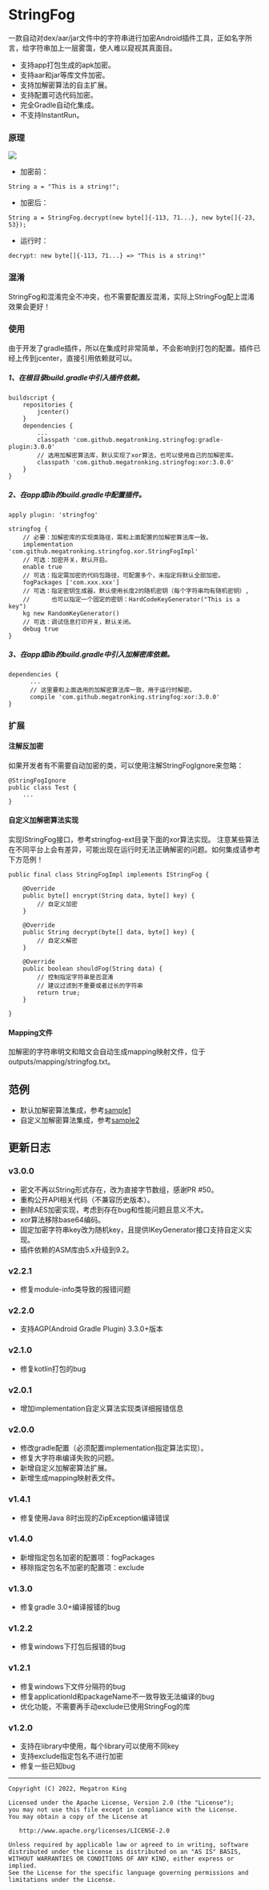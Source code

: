 
# StringFog
一款自动对dex/aar/jar文件中的字符串进行加密Android插件工具，正如名字所言，给字符串加上一层雾霭，使人难以窥视其真面目。

- 支持app打包生成的apk加密。
- 支持aar和jar等库文件加密。
- 支持加解密算法的自主扩展。
- 支持配置可选代码加密。
- 完全Gradle自动化集成。
- 不支持InstantRun。

### 原理

![](https://github.com/MegatronKing/StringFog/blob/master/assets/flow.png)<br>

- 加密前：
```
String a = "This is a string!";
```

- 加密后：
```
String a = StringFog.decrypt(new byte[]{-113, 71...}, new byte[]{-23, 53});

```

- 运行时：
```
decrypt: new byte[]{-113, 71...} => "This is a string!"
```

### 混淆
StringFog和混淆完全不冲突，也不需要配置反混淆，实际上StringFog配上混淆效果会更好！

### 使用
由于开发了gradle插件，所以在集成时非常简单，不会影响到打包的配置。插件已经上传到jcenter，直接引用依赖就可以。

##### 1、在根目录build.gradle中引入插件依赖。
```
buildscript {
    repositories {
        jcenter()
    }
    dependencies {
        ...
        classpath 'com.github.megatronking.stringfog:gradle-plugin:3.0.0'
        // 选用加解密算法库，默认实现了xor算法，也可以使用自己的加解密库。
        classpath 'com.github.megatronking.stringfog:xor:3.0.0'
    }
}
```

##### 2、在app或lib的build.gradle中配置插件。
```
apply plugin: 'stringfog'

stringfog {
    // 必要：加解密库的实现类路径，需和上面配置的加解密算法库一致。
    implementation 'com.github.megatronking.stringfog.xor.StringFogImpl'
    // 可选：加密开关，默认开启。
    enable true
    // 可选：指定需加密的代码包路径，可配置多个，未指定将默认全部加密。
    fogPackages ['com.xxx.xxx']
    // 可选：指定密钥生成器，默认使用长度2的随机密钥（每个字符串均有随机密钥）,
    //      也可以指定一个固定的密钥：HardCodeKeyGenerator("This is a key")
    kg new RandomKeyGenerator()
    // 可选：调试信息打印开关，默认关闭。
    debug true
}
```

##### 3、在app或lib的build.gradle中引入加解密库依赖。
```
dependencies {
      ...
      // 这里要和上面选用的加解密算法库一致，用于运行时解密。
      compile 'com.github.megatronking.stringfog:xor:3.0.0'
}
```

### 扩展

#### 注解反加密
如果开发者有不需要自动加密的类，可以使用注解StringFogIgnore来忽略：
```
@StringFogIgnore
public class Test {
    ...
}
```
#### 自定义加解密算法实现
实现IStringFog接口，参考stringfog-ext目录下面的xor算法实现。
注意某些算法在不同平台上会有差异，可能出现在运行时无法正确解密的问题。如何集成请参考下方范例！
```
public final class StringFogImpl implements IStringFog {

    @Override
    public byte[] encrypt(String data, byte[] key) {
        // 自定义加密
    }

    @Override
    public String decrypt(byte[] data, byte[] key) {
        // 自定义解密
    }

    @Override
    public boolean shouldFog(String data) {
        // 控制指定字符串是否混淆
        // 建议过滤到不重要或者过长的字符串
        return true;
    }

}

```

#### Mapping文件
加解密的字符串明文和暗文会自动生成mapping映射文件，位于outputs/mapping/stringfog.txt。

## 范例
- 默认加解密算法集成，参考[sample1](https://github.com/MegatronKing/StringFog-Sample1)
- 自定义加解密算法集成，参考[sample2](https://github.com/MegatronKing/StringFog-Sample2)

## 更新日志

### v3.0.0
- 密文不再以String形式存在，改为直接字节数组，感谢PR #50。
- 重构公开API相关代码（不兼容历史版本）。
- 删除AES加密实现，考虑到存在bug和性能问题且意义不大。
- xor算法移除base64编码。
- 固定加密字符串key改为随机key，且提供IKeyGenerator接口支持自定义实现。
- 插件依赖的ASM库由5.x升级到9.2。

### v2.2.1
- 修复module-info类导致的报错问题

### v2.2.0
- 支持AGP(Android Gradle Plugin) 3.3.0+版本

### v2.1.0
- 修复kotlin打包的bug

### v2.0.1
- 增加implementation自定义算法实现类详细报错信息

### v2.0.0
- 修改gradle配置（必须配置implementation指定算法实现）。
- 修复大字符串编译失败的问题。
- 新增自定义加解密算法扩展。
- 新增生成mapping映射表文件。

### v1.4.1
- 修复使用Java 8时出现的ZipException编译错误

### v1.4.0
- 新增指定包名加密的配置项：fogPackages
- 移除指定包名不加密的配置项：exclude

### v1.3.0
- 修复gradle 3.0+编译报错的bug

### v1.2.2
- 修复windows下打包后报错的bug

### v1.2.1
- 修复windows下文件分隔符的bug
- 修复applicationId和packageName不一致导致无法编译的bug
- 优化功能，不需要再手动exclude已使用StringFog的库

### v1.2.0
- 支持在library中使用，每个library可以使用不同key
- 支持exclude指定包名不进行加密
- 修复一些已知bug


--------

    Copyright (C) 2022, Megatron King

    Licensed under the Apache License, Version 2.0 (the "License");
    you may not use this file except in compliance with the License.
    You may obtain a copy of the License at

       http://www.apache.org/licenses/LICENSE-2.0

    Unless required by applicable law or agreed to in writing, software
    distributed under the License is distributed on an "AS IS" BASIS,
    WITHOUT WARRANTIES OR CONDITIONS OF ANY KIND, either express or implied.
    See the License for the specific language governing permissions and
    limitations under the License.
